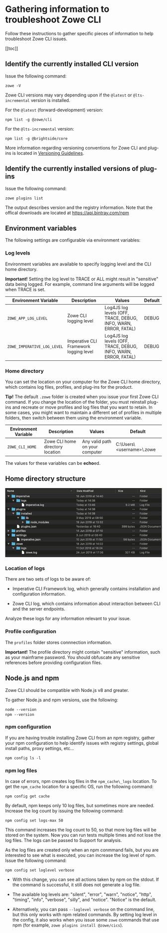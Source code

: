 # Gathering information to troubleshoot Zowe CLI

Follow these instructions to gather specific pieces of information to help troubleshoot Zowe CLI issues.

[[toc]]

## Identify the currently installed CLI version

Issue the following command:

```
zowe -V 
``` 

Zowe CLI versions may vary depending upon if the `@latest` or `@lts-incremental` version is installed.   

For the `@latest` (forward-development) version:

```
npm list -g @zowe/cli
```

For the `@lts-incremental` version:

```
npm list -g @brightside/core
```

More information regarding versioning conventions for Zowe CLI and plug-ins is located in [Versioning Guidelines](https://github.com/zowe/zowe-cli/blob/master/docs/MaintainerVersioning.md). 

## Identify the currently installed versions of plug-ins

Issue the following command:

```
zowe plugins list
```

The output describes version and the registry information. Note that the offical downloads are located at https://api.bintray.com/npm

## Environment variables

The following settings are configurable via environment variables: 

### Log levels

Environment variables are available to specify logging level and the CLI home directory.

**Important\!** Setting the log level to TRACE or ALL might result in "sensitive" data being logged. For example, command line arguments will be logged when TRACE is set.

| Environment Variable | Description | Values | Default |
| ---------------------- | ----------- |------- | ------- |
| `ZOWE_APP_LOG_LEVEL`        | Zowe CLI logging level            | Log4JS log levels (OFF, TRACE, DEBUG, INFO, WARN, ERROR, FATAL) | DEBUG   |
| `ZOWE_IMPERATIVE_LOG_LEVEL` | Imperative CLI Framework logging level | Log4JS log levels (OFF, TRACE, DEBUG, INFO, WARN, ERROR, FATAL) | DEBUG   |

### Home directory

You can set the location on your computer for the Zowe CLI home directory, which contains log files, profiles, and plug-ins for the product. 

**Tip!** The default `.zowe` folder is created when you issue your first Zowe CLI command. If you change the location of the folder, you must reinstall plug-ins and recreate or move profiles and log files that you want to retain. In some cases, you might want to maintain a different set of profiles in multiple folders, then switch between them using the environment variable. 

| Environment Variable | Description | Values | Default |
| ---------------------- | ----------- | ------ | ------- |
| `ZOWE_CLI_HOME`  | Zowe CLI home directory location | Any valid path on your computer | C:\Users\\<username\>\\.zowe

The values for these variables can be **echo**ed.

## Home directory structure

![Home Directory](../../images/troubleshoot/cli/home_struc.png)

### Location of logs

There are two sets of logs to be aware of:

- Imperative CLI Framework log, which generally contains installation and configuration information. 
    
- Zowe CLI log, which contains information about interaction between CLI and the server endpoints. 
    
Analyze these logs for any information relevant to your issue.

### Profile configuration

The `profiles` folder stores connnection information. 

**Important\!** The profile directory might contain "sensitive" information, such as your mainframe password. You should obfuscate any sensitive references before providing configuration files.

## Node.js and npm
Zowe CLI should be compatible with Node.js v8 and greater. 

To gather Node.js and npm versions, use the following:

```
node --version
npm --version
```

### npm configuration 
If you are having trouble installing Zowe CLI from an npm registry, gather your npm configuration to help identify issues with registry settings, global install paths, proxy settings, etc...

```
npm config ls -l
```

### npm log files
In case of errors, npm creates log files in the `npm_cache\_logs` location. To get the `npm_cache` location for a specific OS, run the following command:

```
npm config get cache
```

By default, npm keeps only 10 log files, but sometimes more are needed. Increase the log count by issuing the following command:

```
npm config set logs-max 50
```

This command increases the log count to 50, so that more log files will be stored on the system. Now you can run tests multiple times and not lose the log files. The logs can be passed to Support for analysis. 

As the log files are created only when an npm conmmand fails, but you are interested to see what is executed, you can increase the log level of npm. Issue the following command:

```
npm config set loglevel verbose
```

- With this change, you can see all actions taken by npm on the stdout. If the command is successful, it still does not generate a log file. 

- The available log levels are:
"silent", "error", "warn", "notice", "http", "timing", "info", "verbose", "silly", and "notice". "Notice" is the default.
<!--Explain what each log level means-->

- Alternatively, you can pass `--loglevel verbose` on the command line, but this only works with npm related commands. By setting log level in the config, it also works when you issue some `zowe` commands that use npm (for example, `zowe plugins install @zowe/cics`).
